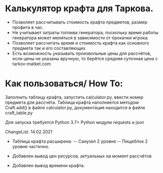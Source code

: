 
# Калькулятор крафта для Таркова.

- Позволяет рассчитывать стоимость крафта предметов, размер профита в час.
- Не учитывает затраты топлива генератора, поскольку время работы генератора может меняться в зависимости от прокачки игрока.
- Позволяет рассчитать время и стоимость крафта как основного предмета так и его составляющих.
- Есть возможность указывать произвольные цены для рассчётов, если цены не указаны вручную, то берётся средняя суточная цена с tarkov-matket.com
# Как пользоваться/ How To:
  Заполнить таблицу крафта, запустить calculator.py, ввести номер предмета для рассчёта.
  Таблица крафта наполняется методом Craft.add() в файле calculator.py, документация находится в файле craft_table.py

Для запуска требуется Python 3.7+
Python модули requests и json

ChangeList:
14.02.2021 
- Таблица крафта расширена:
 -- Санузел 2 уровня
 -- Пищеблок 2 уровня частично.

- Добавлен вывод цен ресурсов, актуальных на момент рассчётов
- Добавлен вывод времени крафта.

